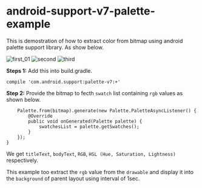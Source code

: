 # android-support-v7-palette-example

This is demostration of how to extract color from bitmap using android palette support library. As show below.

![first_01](https://cloud.githubusercontent.com/assets/10304040/10637105/3df3df5a-7821-11e5-8706-91c39ef6ea57.png)
![second](https://cloud.githubusercontent.com/assets/10304040/10637104/3df3c0c4-7821-11e5-9fee-0a0769f51df8.png)
![third](https://cloud.githubusercontent.com/assets/10304040/10637103/3df1cbc0-7821-11e5-9fb0-479b1e2f9c56.png)


<b>Steps 1:</b> Add this into build.gradle.

    compile 'com.android.support:palette-v7:+'


<b>Step 2:</b>  Provide the bitmap to fecth `swatch` list containing `rgb` values as shown below.
        
        Palette.from(bitmap).generate(new Palette.PaletteAsyncListener() {
            @Override
            public void onGenerated(Palette palette) {
                swatchesList = palette.getSwatches();
            }
        });
    }


We get `titleText`, `bodyText`, `RGB`, `HSL (Hue, Saturation, Lightness)` respectively.

This example too extract the `rgb` value from the `drawable` and display it into the `background` of parent layout using interval of 1sec.
